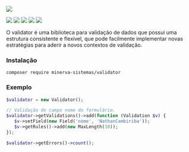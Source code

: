![](http://i.imgur.com/l1Fgbcd.png)

![](https://poser.pugx.org/minerva-sistemas/silk-orm/license) ![](https://scrutinizer-ci.com/g/minerva-sistemas/validator/badges/build.png?b=master) ![](https://scrutinizer-ci.com/g/minerva-sistemas/validator/badges/quality-score.png?b=master) ![](https://poser.pugx.org/minerva-sistemas/validator/downloads) ![](https://poser.pugx.org/minerva-sistemas/validator/v/stable)

O validator é uma biblioteca para validação de dados que possui uma estrutura consistente e flexível, que pode facilmente implementar novas estratégias para aderir a novos contextos de validação.

### Instalação
`composer require minerva-sistemas/validator`

### Exemplo

```php
$validator = new Validator();

// Validação do campo nome do formulário.
$validator->getValidations()->add(function (Validation $v) {
   $v->setField(new Field('nome', 'NathanCambiriba'));
   $v->getRules()->add(new MaxLength(10));
});

$validator->getErrors()->count();
```
